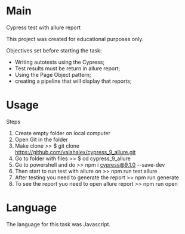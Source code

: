 # Main
Cypress test with allure report

This project was created for educational purposes only. 

Objectives set before starting the task:
- Writing autotests using the Cypress;
- Test results must be return in allure report;
- Using the Page Object pattern;
- creating a pipeline that will display that reports;

# Usage
Steps
1. Create empty folder on local computer
2. Open Git in the folder
3. Make clone >> $ git clone https://github.com/valahalex/cypress_9_allure.git
4. Go to folder with files >> $ cd cypress_9_allure
5. Go to powershell and do >> npm i cypress@9.1.0 --save-dev
6. Then start to run test with allure on >> npm run test:allure
7. After testing you need to generate the report >> npm run generate
8. To see the report yuo need to open allure report >> npm run open


# Language
The language for this task was Javascript.
